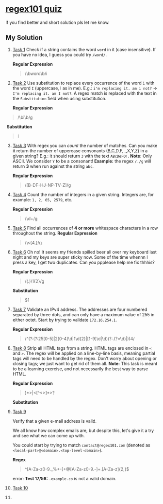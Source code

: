 
#  [regex101 quiz](https://regex101.com/quiz)

If you find better and short solution pls let me know.

## My Solution

 1. [Task 1](https://regex101.com/quiz/1)
Check if a string contains the word `word` in it (case insensitive). If you have no idea, I guess you could try `/word/`.
		
	**Regular Expression**
	
	> /\bword\b/i
	
2. [Task 2](https://regex101.com/quiz/2)
    Use substitution to replace every occurrence of the word `i` with the word `I` (uppercase, I as in me). E.g.: `i'm replacing it. am i not?` -> `I'm replacing it. am I not?`. A regex match is replaced with the text in the `Substitution` field when using substitution.
    
      **Regular Expression**

  > /\bi\b/g

​	  **Substitution**

  > I

3. [Task 3](https://regex101.com/quiz/3)
With regex you can _count_ the number of matches. Can you make it return the number of uppercase consonants (B,C,D,F,..,X,Y,Z) in a given string? E.g.: it should return `3` with the text `ABcDeFO!`. **Note:** Only ASCII. We consider `Y` to be a consonant! **Example:** the regex `/./g` will return **3** when run against the string `abc`.
	
   **Regular Expression**
	
	> /[B-DF-HJ-NP-TV-Z]/g
	
4. [Task 4](https://regex101.com/quiz/4)
Count the number of integers in a given string. Integers are, for example: `1, 2, 65, 2579`, etc.
	
   **Regular Expression**
	
	> /\d+/g
	
5. [Task 5](https://regex101.com/quiz/5)
Find all occurrences of **4 or more** whitespace characters in a row throughout the string.
   **Regular Expression**
	
	> /\s{4,}/g
	
6. [Task 6](https://regex101.com/quiz/6)
Oh no! It seems my friends spilled beer all over my keyboard last night and my keys are super sticky now. Some of the time whennn I press a key, I get two duplicates. Can you ppplease help me fix thhhis?
	
   **Regular Expression**
	> /(.)\1{2}/g
	
	**Substitution**
	
	> $1
	
7. [Task 7](https://regex101.com/quiz/7)
Validate an IPv4 address. The addresses are four numbered separated by three dots, and can only have a maximum value of 255 in either octet. Start by trying to validate `172.16.254.1`.
	
   **Regular Expression**
	
	> /^(?:(?:25[0-5]|2[0-4]\d|1\d{2}|[1-9]\d|\d)(?:\.(?=\d)|$)){4}$/
	
8. [Task 8](https://regex101.com/quiz/8)
Strip all HTML tags from a string. HTML tags are enclosed in `<` and `>`. The regex will be applied on a line-by-line basis, meaning partial tags will need to be handled by the regex. Don't worry about opening or closing tags; we just want to get rid of them all. **Note:** This task is meant to be a learning exercise, and not necessarily the best way to parse HTML.
	
   **Regular Expression**
	> <?[^<>]*>|<[^<>]*>?
	
	**Substitution**
	
9. [Task 9](https://regex101.com/quiz/9)

   Verify that a given e-mail address is valid.

   We all know how complex emails are, but despite this, let's give it a try and see what we can come up with.

   You could start by trying to match `contact@regex101.com` (denoted as `<local-part>@<domain>.<top-level-domain>`).

   **Regex**

   > ^[A-Za-z0-9._%+\-]+@[A-Za-z0-9.\-]+\.[A-Za-z]{2,}$

   error: **Test 17/56:** `.example.co` is not a valid domain.

10. [Task 10](https://regex101.com/quiz/10)

    > 

11. 
